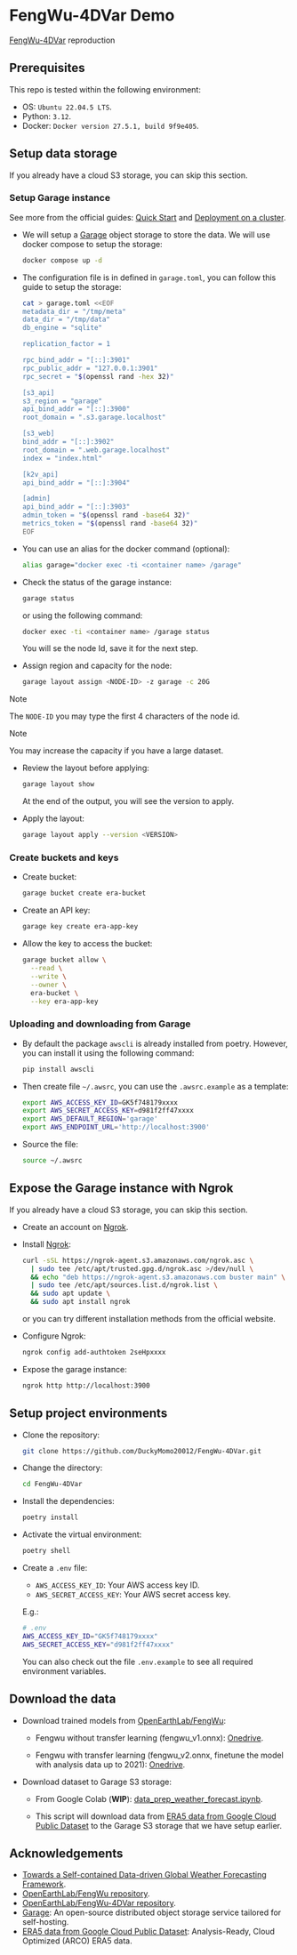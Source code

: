 # FengWu-4DVar Demo

[FengWu-4DVar](https://github.com/OpenEarthLab/FengWu-4DVar) reproduction

## Prerequisites

This repo is tested within the following environment:

- OS: `Ubuntu 22.04.5 LTS`.
- Python: `3.12`.
- Docker: `Docker version 27.5.1, build 9f9e405`.

## Setup data storage

If you already have a cloud S3 storage, you can skip this section.

### Setup Garage instance

See more from the official guides:
[Quick Start](https://garagehq.deuxfleurs.fr/documentation/quick-start/) and
[Deployment on a cluster](https://garagehq.deuxfleurs.fr/documentation/cookbook/real-world/).

- We will setup a [Garage](https://garagehq.deuxfleurs.fr/) object storage to
  store the data. We will use docker compose to setup the storage:

  ```bash
  docker compose up -d
  ```

- The configuration file is in defined in `garage.toml`, you can follow this
  guide to setup the storage:

  ```bash
  cat > garage.toml <<EOF
  metadata_dir = "/tmp/meta"
  data_dir = "/tmp/data"
  db_engine = "sqlite"

  replication_factor = 1

  rpc_bind_addr = "[::]:3901"
  rpc_public_addr = "127.0.0.1:3901"
  rpc_secret = "$(openssl rand -hex 32)"

  [s3_api]
  s3_region = "garage"
  api_bind_addr = "[::]:3900"
  root_domain = ".s3.garage.localhost"

  [s3_web]
  bind_addr = "[::]:3902"
  root_domain = ".web.garage.localhost"
  index = "index.html"

  [k2v_api]
  api_bind_addr = "[::]:3904"

  [admin]
  api_bind_addr = "[::]:3903"
  admin_token = "$(openssl rand -base64 32)"
  metrics_token = "$(openssl rand -base64 32)"
  EOF
  ```

- You can use an alias for the docker command (optional):

  ```bash
  alias garage="docker exec -ti <container name> /garage"
  ```

- Check the status of the garage instance:

  ```bash
  garage status
  ```

  or using the following command:

  ```bash
  docker exec -ti <container name> /garage status
  ```

  You will se the node Id, save it for the next step.

- Assign region and capacity for the node:

  ```bash
  garage layout assign <NODE-ID> -z garage -c 20G
  ```

<!-- prettier-ignore -->
> [!NOTE]
> The `NODE-ID` you may type the first 4 characters of the node id.

<!-- prettier-ignore -->
> [!NOTE]
> You may increase the capacity if you have a large dataset.

- Review the layout before applying:

  ```bash
  garage layout show
  ```

  At the end of the output, you will see the version to apply.

- Apply the layout:

  ```bash
  garage layout apply --version <VERSION>
  ```

### Create buckets and keys

- Create bucket:

  ```bash
  garage bucket create era-bucket
  ```

- Create an API key:

  ```bash
  garage key create era-app-key
  ```

- Allow the key to access the bucket:

  ```bash
  garage bucket allow \
    --read \
    --write \
    --owner \
    era-bucket \
    --key era-app-key
  ```

### Uploading and downloading from Garage

- By default the package `awscli` is already installed from poetry. However, you
  can install it using the following command:

  ```bash
  pip install awscli
  ```

- Then create file `~/.awsrc`, you can use the `.awsrc.example` as a template:

  ```bash
  export AWS_ACCESS_KEY_ID=GK5f748179xxxx
  export AWS_SECRET_ACCESS_KEY=d981f2ff47xxxx
  export AWS_DEFAULT_REGION='garage'
  export AWS_ENDPOINT_URL='http://localhost:3900'
  ```

- Source the file:

  ```bash
  source ~/.awsrc
  ```

## Expose the Garage instance with Ngrok

If you already have a cloud S3 storage, you can skip this section.

- Create an account on [Ngrok](https://ngrok.com/).

- Install [Ngrok](https://ngrok.com/):

  ```bash
  curl -sSL https://ngrok-agent.s3.amazonaws.com/ngrok.asc \
    | sudo tee /etc/apt/trusted.gpg.d/ngrok.asc >/dev/null \
    && echo "deb https://ngrok-agent.s3.amazonaws.com buster main" \
    | sudo tee /etc/apt/sources.list.d/ngrok.list \
    && sudo apt update \
    && sudo apt install ngrok
  ```

  or you can try different installation methods from the official website.

- Configure Ngrok:

  ```bash
  ngrok config add-authtoken 2seHpxxxx
  ```

- Expose the garage instance:

  ```bash
  ngrok http http://localhost:3900
  ```

## Setup project environments

- Clone the repository:

  ```bash
  git clone https://github.com/DuckyMomo20012/FengWu-4DVar.git
  ```

- Change the directory:

  ```bash
  cd FengWu-4DVar
  ```

- Install the dependencies:

  ```bash
  poetry install
  ```

- Activate the virtual environment:

  ```bash
  poetry shell
  ```

- Create a `.env` file:

  - `AWS_ACCESS_KEY_ID`: Your AWS access key ID.
  - `AWS_SECRET_ACCESS_KEY`: Your AWS secret access key.

  E.g.:

  ```bash
  # .env
  AWS_ACCESS_KEY_ID="GK5f748179xxxx"
  AWS_SECRET_ACCESS_KEY="d981f2ff47xxxx"
  ```

  You can also check out the file `.env.example` to see all required environment
  variables.

## Download the data

- Download trained models from
  [OpenEarthLab/FengWu](https://github.com/OpenEarthLab/FengWu):

  - Fengwu without transfer learning (fengwu_v1.onnx):
    [Onedrive](https://pjlab-my.sharepoint.cn/:u:/g/personal/chenkang_pjlab_org_cn/EVA6V_Qkp6JHgXwAKxXIzDsBPIddo5RgDtGCBQ-sQbMmwg).

  - Fengwu with transfer learning (fengwu_v2.onnx, finetune the model with
    analysis data up to 2021):
    [Onedrive](https://pjlab-my.sharepoint.cn/:u:/g/personal/chenkang_pjlab_org_cn/EZkFM7nQcEtBve6MsqlWaeIB_lmpa__hX0I8QYOPzf-X6A).

- Download dataset to Garage S3 storage:

  - From Google Colab (**WIP**):
    [data_prep_weather_forecast.ipynb](https://colab.research.google.com/drive/1c8pA-D5abTpLlq-mG7qpn053aa-LYQSi?usp=sharing).

  - This script will download data from
    [ERA5 data from Google Cloud Public Dataset](https://cloud.google.com/storage/docs/public-datasets/era5)
    to the Garage S3 storage that we have setup earlier.

## Acknowledgements

- [Towards a Self-contained Data-driven Global Weather Forecasting Framework](https://proceedings.mlr.press/v235/xiao24a.html).
- [OpenEarthLab/FengWu repository](https://github.com/OpenEarthLab/FengWu).
- [OpenEarthLab/FengWu-4DVar repository](https://github.com/OpenEarthLab/FengWu-4DVar).
- [Garage](https://garagehq.deuxfleurs.fr/): An open-source distributed object
  storage service tailored for self-hosting.
- [ERA5 data from Google Cloud Public Dataset](https://cloud.google.com/storage/docs/public-datasets/era5):
  Analysis-Ready, Cloud Optimized (ARCO) ERA5 data.
